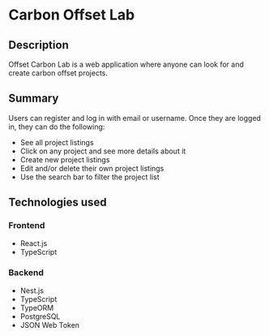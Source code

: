 # Carbon Offset Lab

## Description

Offset Carbon Lab is a web application where anyone can look for and create carbon offset projects.

## Summary
Users can register and log in with email or username. Once they are logged in, they can do the following:
  * See all project listings 
  * Click on any project and see more details about it
  * Create new project listings
  * Edit and/or delete their own project listings
  * Use the search bar to filter the project list

## Technologies used

### Frontend
- React.js
- TypeScript

### Backend
- Nest.js
- TypeScript
- TypeORM
- PostgreSQL
- JSON Web Token

